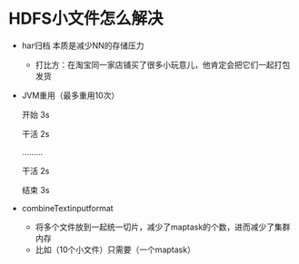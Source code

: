 # HDFS小文件怎么解决

-   har归档	本质是减少NN的存储压力

    -   打比方：在淘宝同一家店铺买了很多小玩意儿，他肯定会把它们一起打包发货

-   JVM重用（最多重用10次）

    开始	3s

    干活	2s

    .........

    干活	2s

    结束	3s

-   combineTextinputformat

    -   将多个文件放到一起统一切片，减少了maptask的个数，进而减少了集群内存
    -   比如（10个小文件）只需要（一个maptask）